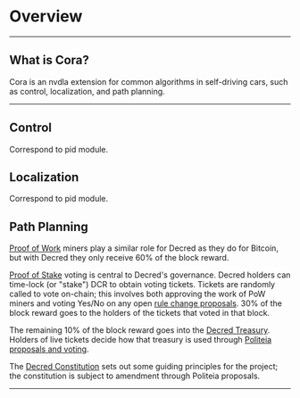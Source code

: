 # Overview

---

##  What is Cora?
Cora is an nvdla extension for common algorithms in self-driving cars, such as control, localization, and path planning.

---

##  Control
Correspond to pid module.

##  Localization
Correspond to pid module.


##  Path Planning

[Proof of Work](mining/overview.md) miners play a similar role for Decred as they do for Bitcoin, but with Decred they only receive 60% of the block reward.

[Proof of Stake](proof-of-stake/overview.md) voting is central to Decred's governance. Decred holders can time-lock (or "stake") DCR to obtain voting tickets. Tickets are randomly called to vote on-chain; this involves both approving the work of PoW miners and voting Yes/No on any open [rule change proposals](governance/consensus-rule-voting/overview.md). 30% of the block reward goes to the holders of the tickets that voted in that block.

The remaining 10% of the block reward goes into the [Decred Treasury](https://dcrdata.decred.org/address/Dcur2mcGjmENx4DhNqDctW5wJCVyT3Qeqkx). Holders of live tickets decide how that treasury is used through [Politeia proposals and voting](governance/politeia/overview.md).

The [Decred Constitution](governance/decred-constitution.md) sets out some guiding principles for the project; the constitution is subject to amendment through Politeia proposals.

---




